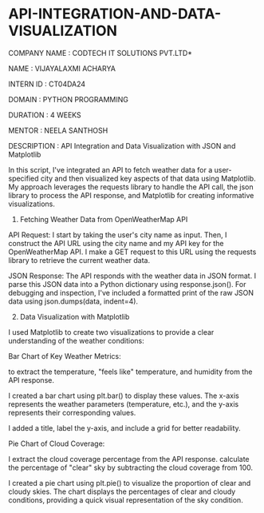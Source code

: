 # API-INTEGRATION-AND-DATA-VISUALIZATION

COMPANY NAME : CODTECH IT SOLUTIONS PVT.LTD*

NAME : VIJAYALAXMI ACHARYA

INTERN ID : CT04DA24

DOMAIN : PYTHON PROGRAMMING

DURATION : 4 WEEKS

MENTOR : NEELA SANTHOSH

DESCRIPTION :
API Integration and Data Visualization with JSON and Matplotlib

In this script, I've integrated an API to fetch weather data for a user-specified city and then visualized key aspects of that data using Matplotlib.  My approach leverages the requests library to handle the API call, the json library to process the API response, and Matplotlib for creating informative visualizations.

1.  Fetching Weather Data from OpenWeatherMap API

API Request:  I start by taking the user's city name as input.  Then, I construct the API URL using the city name and my API key for the OpenWeatherMap API.  I make a GET request to this URL using the requests library to retrieve the current weather data.

JSON Response:  The API responds with the weather data in JSON format.  I parse this JSON data into a Python dictionary using response.json().  For debugging and inspection, I've included a formatted print of the raw JSON data using json.dumps(data, indent=4).

2.  Data Visualization with Matplotlib

I used Matplotlib to create two visualizations to provide a clear understanding of the weather conditions:

Bar Chart of Key Weather Metrics:

to extract the temperature, "feels like" temperature, and humidity from the API response.

I created a bar chart using plt.bar() to display these values.  The x-axis represents the weather parameters (temperature, etc.), and the y-axis represents their corresponding values.

I added a title, label the y-axis, and include a grid for better readability.

Pie Chart of Cloud Coverage:

I extract the cloud coverage percentage from the API response. calculate the percentage of "clear" sky by subtracting the cloud coverage from 100.

I created a pie chart using plt.pie() to visualize the proportion of clear and cloudy skies.  The chart displays the percentages of clear and cloudy conditions, providing a quick visual representation of the sky condition.
